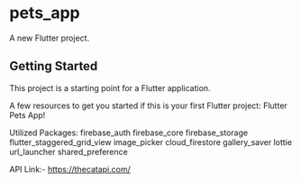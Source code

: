 # pets_app

A new Flutter project.

## Getting Started

This project is a starting point for a Flutter application.

A few resources to get you started if this is your first Flutter project:
Flutter Pets App! 

Utilized Packages:
firebase_auth
firebase_core
firebase_storage
flutter_staggered_grid_view
image_picker
cloud_firestore
gallery_saver
lottie
url_launcher
shared_preference


API Link:- https://thecatapi.com/


